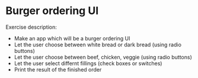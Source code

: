 # Burger ordering UI

Exercise description:

- Make an app which will be a burger ordering UI
- Let the user choose between white bread or dark bread (using radio buttons) 
- Let the user choose between beef, chicken, veggie (using radio buttons)
- Let the user select differnt fillings (check boxes or switches)
- Print the result of the finished order
